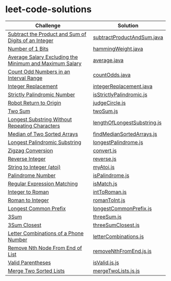 # leet-code-solutions

| Challenge                                                                                                                                                           | Solution                                                               |
| ------------------------------------------------------------------------------------------------------------------------------------------------------------------- | ---------------------------------------------------------------------- |
| [Subtract the Product and Sum of Digits of an Integer](https://leetcode.com/problems/subtract-the-product-and-sum-of-digits-of-an-integer/?isFullScreen=true)       | [subtractProductAndSum.java](./solutions/subtractProductAndSum.java)   |
| [Number of 1 Bits](https://leetcode.com/problems/number-of-1-bits/?isFullScreen=true)                                                                               | [hammingWeight.java](./solutions/hammingWeight.java)                   |
| [Average Salary Excluding the Minimum and Maximum Salary](https://leetcode.com/problems/average-salary-excluding-the-minimum-and-maximum-salary/?isFullScreen=true) | [average.java](./solutions/average.java)                               |
| [Count Odd Numbers in an Interval Range](https://leetcode.com/problems/number-of-1-bits/?isFullScreen=true)                                                         | [countOdds.java](./solutions/countOdds.java)                           |
| [Integer Replacement](https://leetcode.com/problems/integer-replacement/?isFullScreen=true)                                                                         | [integerReplacement.java](./solutions/integerReplacement.java)         |
| [Strictly Palindromic Number](https://leetcode.com/problems/strictly-palindromic-number/?isFullScreen=true)                                                         | [isStrictlyPalindromic.js](./solutions/isStrictlyPalindromic.js)       |
| [Robot Return to Origin](https://leetcode.com/problems/robot-return-to-origin/?isFullScreen=true)                                                                   | [judgeCircle.js](./solutions/judgeCircle.js)                           |
| [Two Sum](https://leetcode.com/problems/two-sum/?isFullScreen=true)                                                                                                 | [twoSum.js](./solutions/twoSum.js)                                     |
| [Longest Substring Without Repeating Characters](https://leetcode.com/problems/longest-substring-without-repeating-characters/?isFullScreen=true)                   | [lengthOfLongestSubstring.js](./solutions/lengthOfLongestSubstring.js) |
| [Median of Two Sorted Arrays](https://leetcode.com/problems/median-of-two-sorted-arrays/?isFullScreen=true)                                                         | [findMedianSortedArrays.js](./solutions/findMedianSortedArrays.js)     |
| [ Longest Palindromic Substring](https://leetcode.com/problems/longest-palindromic-substring/?isFullScreen=true)                                                    | [longestPalindrome.js](./solutions/longestPalindrome.js)               |
| [ Zigzag Conversion](https://leetcode.com/problems/zigzag-conversion/?isFullScreen=true)                                                                            | [convert.js](./solutions/convert.js)                                   |
| [Reverse Integer](https://leetcode.com/problems/reverse-integer/?isFullScreen=true)                                                                                 | [reverse.js](./solutions/reverse.js)                                   |
| [String to Integer (atoi)](https://leetcode.com/problems/string-to-integer-atoi/?isFullScreen=true)                                                                 | [myAtoi.js](./solutions/myAtoi.js)                                     |
| [Palindrome Number](https://leetcode.com/problems/palindrome-number/?isFullScreen=true)                                                                             | [isPalindrome.js](./solutions/isPalindrome.js)                         |
| [Regular Expression Matching](https://leetcode.com/problems/regular-expression-matching/?isFullScreen=true)                                                         | [isMatch.js](./solutions/isMatch.js)                                   |
| [Integer to Roman](https://leetcode.com/problems/integer-to-roman/?isFullScreen=true)                                                                               | [intToRoman.js](./solutions/intToRoman.js)                             |
| [Roman to Integer](https://leetcode.com/problems/roman-to-integer/?isFullScreen=true)                                                                               | [romanToInt.js](./solutions/romanToInt.js)                             |
| [Longest Common Prefix](https://leetcode.com/problems/longest-common-prefix/?isFullScreen=true)                                                                     | [longestCommonPrefix.js](./solutions/longestCommonPrefix.js)           |
| [3Sum](https://leetcode.com/problems/3sum/?isFullScreen=true)                                                                                                       | [threeSum.js](./solutions/threeSum.js)                                 |
| [3Sum Closest](https://leetcode.com/problems/3sum-closet/?isFullScreen=true)                                                                                        | [threeSumClosest.js](./solutions/threeSumClosest.js)                   |
| [Letter Combinations of a Phone Number](https://leetcode.com/problems/letter-combinations-of-a-phone-number/?isFullScreen=true)                                     | [letterCombinations.js](./solutions/letterCombinations.js)             |
| [Remove Nth Node From End of List](https://leetcode.com/problems/remove-nth-node-from-end-of-list/?isFullScreen=true)                                               | [removeNthFromEnd.js.js](./solutions/removeNthFromEnd.js.js)           |
| [Valid Parentheses](https://leetcode.com/problems/valid-parentheses/?isFullScreen=true)                                                                             | [isValid.js.js](./solutions/isValid.js.js)                             |
| [Merge Two Sorted Lists](https://leetcode.com/problems/merge-two-sorted-lists/?isFullScreen=true)                                                                   | [mergeTwoLists.js.js](./solutions/mergeTwoLists.js.js)                 |
